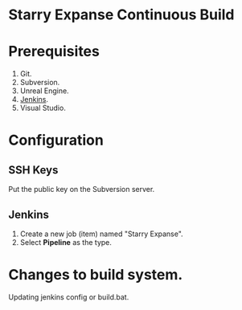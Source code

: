 Starry Expanse Continuous Build
===============================

# Prerequisites

1. Git.
2. Subversion.
3. Unreal Engine.
4. [Jenkins](https://jenkins.io).
5. Visual Studio.

# Configuration

## SSH Keys

Put the public key on the Subversion server.

## Jenkins

1. Create a new job (item) named "Starry Expanse".
2. Select **Pipeline** as the type.

# Changes to build system.
Updating jenkins config or build.bat.
